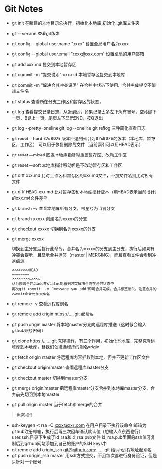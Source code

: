# Git Notes

* git init 
  在新建的本地目录总执行，初始化本地库,初始化 .git库文件夹

* git --version 
  查看git版本

* git config --global user.name "xxxx" 
  设置全局用户名为xxxx

* git config --global user.email "xxxx@xxx.com"
  设置全局的用户邮箱

* git add xxx.md
  提交到本地暂存区

* git commit -m "提交说明" xxx.md
  本地暂存区提交到本地库

* git commit -m "解决合并冲突说明"
  在合并中状态下使用，合并完成提交不能加文件名

* git status
  查看所在分支工作区和暂存区的状态，

* git log
  查看提交记录日志，从近到远，如果记录太多左下角有冒号，空格键下一页，B键上一页，尾页左下显示END，按Q退出

* git log --pretty=oneline 
  git log --oneline 
  git reflog
  三种简化查看日志

* git reset --hard 67c8975
  版本回退到索引为67c8975的版本（本地库，暂存区，工作区）
  可以用于恢复删除的文件（当前索引可以用HEAD表示）

* git reset --mixed
  回退本地库指针时重置暂存区，改动工作区

* git reset --soft
  本地库指针移动但是不改动暂存区和工作区

* git diff xxx.md
  比对工作区和暂存区的xxx.md文件，不加文件名则比对所有文件

* git diff HEAD xxx.md
  比对暂存区和本地库指针版本（用HEAD表示当前指针）的xxx.md文件差异

* git branch -v
  查看本地库所有分支，带星号为当前分支

* git branch xxxxx
  创建名为xxxxx的分支

* git checkout xxxxx
  切换到名为xxxxx的分支

* git merge xxxxx

  切换到主分支后执行此命令，合并名为xxxxx的分支到主分支，执行后如果有冲突会提示，且显示合并标签（master | MERGING)，而且查看文件会看到冲突痕迹

  ```
  <<<<<<<<HEAD
  ========
  >>>>>>>>xxxxx
  认为修改合并后add并status能看到冲突解决但仍在合并状态中
  再次git commit  -m “message you add"即可合并完成，合并标签消失，注意合并的commit命令勿加文件名
  ```

* git remote -v
  查看远程库别名

* git remote add origin https://.....git
  起别名

* git push origin master
  将本地master分支向远程库推送（这时候会输入github账号密码）

* git clone https://......git
  克隆操作，有三个作用，初始化本地库，完整克隆远程库到本地库，替我们创建远程库的别名origin

* git fetch origin master
  将远程库内容抓取到本地，但并不更新工作区文件

* git checkout origin/master
  查看远程库master分支

* git checkout master
  切换到master分支

* git merge origin/master
  把远程库master分支合并到本地库master分支，合并前先切回到本地master

* git pull origin master
  当于fetch和merge的合并

> 免密操作
* ssh-keygen  -t rsa -C xxxx@xxx.com
  在用户目录下执行该命令
  邮箱为github注册邮箱，执行后再三次回车确认默认值（想输入点东西也行）
  user\.ssh\目录下生成了id_rsa和id_rsa.pub文件
  id_rsa.pub里面的ssh值可复制后到github网站添加到自己的账户的SSH keys中
* git remote add origin_ssh git@github.com:…….git
  给ssh远程地址起别名
* git push origin_ssh master
  用ssh方式提交，不用每次都进行身份验证，但是只针对一个账号